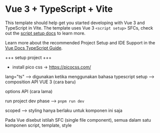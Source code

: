 # Vue 3 + TypeScript + Vite

This template should help get you started developing with Vue 3 and TypeScript in Vite. The template uses Vue 3 `<script setup>` SFCs, check out the [script setup docs](https://v3.vuejs.org/api/sfc-script-setup.html#sfc-script-setup) to learn more.

Learn more about the recommended Project Setup and IDE Support in the [Vue Docs TypeScript Guide](https://vuejs.org/guide/typescript/overview.html#project-setup).

+++ setup project +++

- install pico css -> https://picocss.com/

<script setup lang="ts">

</script>

lang="ts" --> digunakan ketika menggunakan bahasa typescript
setup --> composition API VUE 3 (cara baru)

options API (cara lama)


run project dev phase --> `pnpm run dev`


<style scoped>
  main{
    
  }

</style>

scoped --> styling hanya berlaku untuk komponen ini saja

Pada Vue disebut istilah SFC (single file component), semua dalam satu komponen script, template, style

